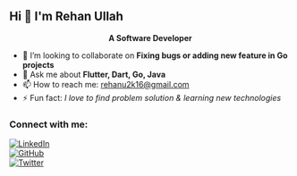 ## Hi 👋 I'm Rehan Ullah
<p align="center">
  <b>A Software Developer</b>
</p>

<!-- - 🔭 I’m currently working on **Go, Postgresql** -->
- 👯 I’m looking to collaborate on **Fixing bugs or adding new feature in Go projects**
- 💬 Ask me about **Flutter, Dart, Go, Java**
- 📫 How to reach me: rehanu2k16@gmail.com
- ⚡ Fun fact: *I love to find problem solution & learning new technologies*

### Connect with me:
[![LinkedIn](https://img.shields.io/badge/LinkedIn-0077B5?style=flat&logo=linkedin&logoColor=white)](https://www.linkedin.com/in/rehan-ullah-3004/)  
[![GitHub](https://img.shields.io/badge/GitHub-181717?style=flat&logo=github&logoColor=white)](https://github.com/rehan-ullah)  
[![Twitter](https://img.shields.io/badge/Twitter-1DA1F2?style=flat&logo=twitter&logoColor=white)](https://twitter.com/rehanullah_)
